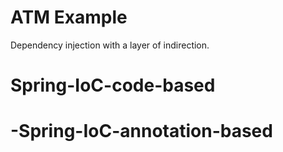 # ATM Example

Dependency injection with a layer of indirection.

# Spring-IoC-code-based
# -Spring-IoC-annotation-based

